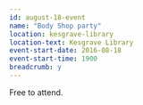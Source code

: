 ```yaml
---
id: august-18-event
name: "Body Shop party"
location: kesgrave-library
location-text: Kesgrave Library
event-start-date: 2016-08-18
event-start-time: 1900
breadcrumb: y
---
```

Free to attend.
